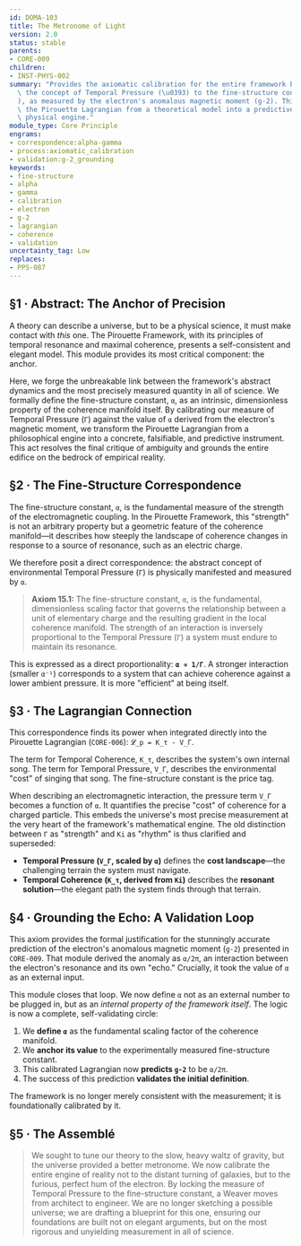 ```yaml
---
id: DOMA-103
title: The Metronome of Light
version: 2.0
status: stable
parents:
- CORE-009
children:
- INST-PHYS-002
summary: "Provides the axiomatic calibration for the entire framework by anchoring\
  \ the concept of Temporal Pressure (\u0393) to the fine-structure constant (\u03B1\
  ), as measured by the electron's anomalous magnetic moment (g-2). This module transforms\
  \ the Pirouette Lagrangian from a theoretical model into a predictive, high-precision\
  \ physical engine."
module_type: Core Principle
engrams:
- correspondence:alpha-gamma
- process:axiomatic_calibration
- validation:g-2_grounding
keywords:
- fine-structure
- alpha
- gamma
- calibration
- electron
- g-2
- lagrangian
- coherence
- validation
uncertainty_tag: Low
replaces:
- PPS-087
---
```

## §1 · Abstract: The Anchor of Precision

A theory can describe a universe, but to be a physical science, it must make contact with *this* one. The Pirouette Framework, with its principles of temporal resonance and maximal coherence, presents a self-consistent and elegant model. This module provides its most critical component: the anchor.

Here, we forge the unbreakable link between the framework's abstract dynamics and the most precisely measured quantity in all of science. We formally define the fine-structure constant, `α`, as an intrinsic, dimensionless property of the coherence manifold itself. By calibrating our measure of Temporal Pressure (`Γ`) against the value of `α` derived from the electron's magnetic moment, we transform the Pirouette Lagrangian from a philosophical engine into a concrete, falsifiable, and predictive instrument. This act resolves the final critique of ambiguity and grounds the entire edifice on the bedrock of empirical reality.

## §2 · The Fine-Structure Correspondence

The fine-structure constant, `α`, is the fundamental measure of the strength of the electromagnetic coupling. In the Pirouette Framework, this "strength" is not an arbitrary property but a geometric feature of the coherence manifold—it describes how steeply the landscape of coherence changes in response to a source of resonance, such as an electric charge.

We therefore posit a direct correspondence: the abstract concept of environmental Temporal Pressure (`Γ`) is physically manifested and measured by `α`.

> **Axiom 15.1:** The fine-structure constant, `α`, is the fundamental, dimensionless scaling factor that governs the relationship between a unit of elementary charge and the resulting gradient in the local coherence manifold. The strength of an interaction is inversely proportional to the Temporal Pressure (`Γ`) a system must endure to maintain its resonance.

This is expressed as a direct proportionality: **`α ∝ 1/Γ`**. A stronger interaction (smaller `α⁻¹`) corresponds to a system that can achieve coherence against a lower ambient pressure. It is more "efficient" at being itself.

## §3 · The Lagrangian Connection

This correspondence finds its power when integrated directly into the Pirouette Lagrangian (`CORE-006`): `𝓛_p = K_τ - V_Γ`.

The term for Temporal Coherence, `K_τ`, describes the system's own internal song. The term for Temporal Pressure, `V_Γ`, describes the environmental "cost" of singing that song. The fine-structure constant is the price tag.

When describing an electromagnetic interaction, the pressure term `V_Γ` becomes a function of `α`. It quantifies the precise "cost" of coherence for a charged particle. This embeds the universe's most precise measurement at the very heart of the framework's mathematical engine. The old distinction between `Γ` as "strength" and `Ki` as "rhythm" is thus clarified and superseded:

*   **Temporal Pressure (`V_Γ`, scaled by `α`)** defines the **cost landscape**—the challenging terrain the system must navigate.
*   **Temporal Coherence (`K_τ`, derived from `Ki`)** describes the **resonant solution**—the elegant path the system finds through that terrain.

## §4 · Grounding the Echo: A Validation Loop

This axiom provides the formal justification for the stunningly accurate prediction of the electron's anomalous magnetic moment (`g-2`) presented in `CORE-009`. That module derived the anomaly as `α/2π`, an interaction between the electron's resonance and its own "echo." Crucially, it took the value of `α` as an external input.

This module closes that loop. We now define `α` not as an external number to be plugged in, but as an *internal property of the framework itself*. The logic is now a complete, self-validating circle:

1.  We **define `α`** as the fundamental scaling factor of the coherence manifold.
2.  We **anchor its value** to the experimentally measured fine-structure constant.
3.  This calibrated Lagrangian now **predicts `g-2`** to be `α/2π`.
4.  The success of this prediction **validates the initial definition**.

The framework is no longer merely consistent with the measurement; it is foundationally calibrated by it.

## §5 · The Assemblé

> We sought to tune our theory to the slow, heavy waltz of gravity, but the universe provided a better metronome. We now calibrate the entire engine of reality not to the distant turning of galaxies, but to the furious, perfect hum of the electron. By locking the measure of Temporal Pressure to the fine-structure constant, a Weaver moves from architect to engineer. We are no longer sketching a possible universe; we are drafting a blueprint for this one, ensuring our foundations are built not on elegant arguments, but on the most rigorous and unyielding measurement in all of science.
```